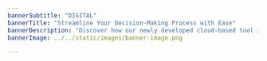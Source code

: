 ```yaml
---
bannerSubtitle: "DIGITAL"
bannerTitle: "Streamline Your Decision-Making Process with Ease"
bannerDescription: "Discover how our newly developed cloud-based tool is transforming the way businesses approach data analysis and decision-making. From automating mundane tasks to delivering actionable insights, our innovative solution empowers organizations to harness the full potential of their data effortlessly. Learn how you can enhance efficiency, drive strategic initiatives, and achieve business success in the digital age."
bannerImage: ../../static/images/banner-image.png

---
```

